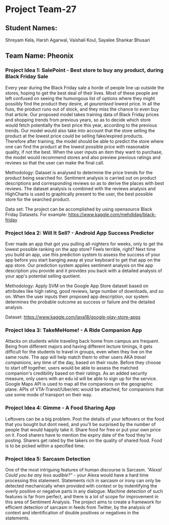 # Project Team-27

## Student Names: 
Shreyam Kela,
Harsh Agarwal,
Vaishali Koul,
Sayalee Shankar Bhusari

## Team Name: Pheonix

### Project Idea 1: SalePoint - Best store to buy any product, during Black Friday Sale

Every year during the Black Friday sale a horde of people line up outside the stores, hoping to get the best deal of their lives. Most of these people are left confused on seeing the humongous list of options where they might possibly find the product they desire, at *gauranteed* lowest price. In all the fuss, the product runs out of stock, and they miss the chance to even buy that article. Our proposed model takes training data of Black Friday prices and shopping trends from previous years, so as to decide which store would fetch potentially the best price this year, according to the previous trends. Our model would also take into account that the store selling the product at the lowest price could be selling fake/expired products. Therefore after training, the model should be able to predict the store where one can find the product at the lowest possible price with reasonable quality, if not the best. When the user inputs an item they want to purchase, the model would recommend stores and also preview previous ratings and reviews so that the user can make the final call.

Methodology: Dataset is analysed to determine the price trends for the product being searched for. Sentiment analysis is carried out on product descriptions and corresponding reviews so as to derive the places with best reviews. The dataset analysis is combined with the reviews analysis and HighCharts is used to graphically present to the user, the best possible store for the searched product.

Data set: The project can be accomplished by using opensource Black Friday Datasets.
For example: https://www.kaggle.com/mehdidag/black-friday



### Project Idea 2: Will It Sell? - Android App Success Predictor

Ever made an app that got you pulling all-nighters for weeks, only to get the lowest possible ranking on the app store? Feels terrible, right? Next time you build an app, use this prediction system to assess the success of your app before you start banging away at your keyboard to get that app on the app store. Our prediction system applies sentiment analysis on the app description you provide and it provides you back with a detailed analysis of your app's potential selling quotient.

Methodology: Apply SVM on the Google App Store dataset based on attributes like high rating, good reviews, large number of downloads, and so on. When the user inputs their proposed app description, our system determines the probable outcome as success or failure and the detailed analysis.

Dataset: https://www.kaggle.com/lava18/google-play-store-apps



### Project Idea 3: TakeMeHome! - A Ride Companion App
Attacks on students while traveling back home from campus are frequent. Being from different majors and having different lecture timings, it gets difficult for the students to travel in groups, even when they live on the same route. The app will help match them to other users AKA *travel companions*, any time of the day, based on their route. Before they choose to start off together, users would be able to assess the matched companion's credibility based on their ratings. As an added security measure, only users with an edu id will be able to sign up for the service. Google Maps API is used to map all the companions on the geographic plane. APIs of VTA-Transit/Uber/etc would be attached, for companions that use some mode of transport on their way.



### Project Idea 4: Gimme - A Food Sharing App
Leftovers can be a big problem. Post the details of your leftovers or the food that you bought but dont need, and you'll be surprised by the number of people that would happily take it. Share food for free or put your own price on it. Food sharers have to mention the expiry date of the food they're posting. Sharers get rated by the takers on the quality of shared food. Food is to be picked within a specified time.



### Project Idea 5: Sarcasm Detection
One of the most intriguing features of human discourse is Sarcasm. *"Alexa! Could you be any less audible?"* - your Alexa would have a hard time processing this statement. Statements rich in sarcasm or irony can only be detected mechanically when provided with context or by indentifying the overly positive or negative parts in any dialogue. Machine detection of such features is far from perfect, and there is a lot of scope for improvement in this area of Sentiment Analysis. The project aims to create a framework for efficient detection of sarcasm in feeds from Twitter, by the analysis of context and identification of double positives or negatives in the statements.
